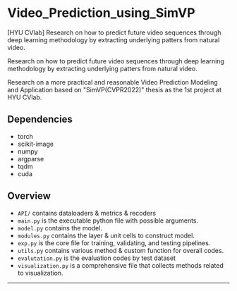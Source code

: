 # Video_Prediction_using_SimVP
[HYU CVlab] Research on how to predict future video sequences through deep learning methodology by extracting underlying patters from natural video.

Research on how to predict future video sequences through deep learning methodology by extracting underlying patters from natural video.

Research on a more practical and reasonable Video Prediction Modeling and Application based on "SimVP(CVPR2022)" thesis as the 1st project at HYU CVlab.

## Dependencies
* torch
* scikit-image
* numpy
* argparse
* tqdm
* cuda

## Overview

* `API/` contains dataloaders & metrics & recoders
* `main.py` is the executable python file with possible arguments.
* `model.py` contains the model.
* `modules.py` contains the layer & unit cells to construct model.
* `exp.py` is the core file for training, validating, and testing pipelines.
* `utils.py` contains various method & custom function for overall codes.
* `evalutation.py` is the evaluation codes by test dataset   
* `visualization.py` is a comprehensive file that collects methods related to visualization.

---------

